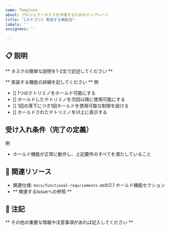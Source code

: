 ```yaml
---
name: Template
about: プロジェクトタスクを作成するためのテンプレート
title: "[カテゴリ] 実装する機能名"
labels: ''
assignees: ''

---
```


## 📋 説明
** タスクの簡単な説明を1-2文で記述してください **

** 実装する機能の詳細を記してください **
例
- [] 1つのテトリミノをホールド可能にする
- [] ホールドしたテトリミノを次回以降に使用可能にする
- [] 1回の落下につき1回ホールドを使用可能な制限を設ける
- [] ホールドされたテトリミノをUI上に表示する

## 受け入れ条件（完了の定義）
例
- ホールド機能が正常に動作し、上記要件のすべてを満たしていること

## 🔗 関連リソース
- 関連仕様: `docs/functional-requriements.md`の2.1 ホールド機能セクション
- ** 関連するIssueへの参照 **

## 📝 注記
** その他の重要な情報や注意事項があれば記入してください **
